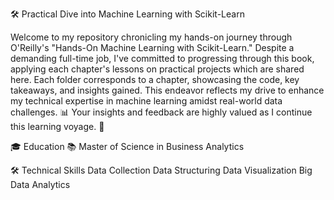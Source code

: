 🛠️ Practical Dive into Machine Learning with Scikit-Learn

Welcome to my repository chronicling my hands-on journey through O'Reilly's "Hands-On Machine Learning with Scikit-Learn." Despite a demanding full-time job, I've committed to progressing through this book, applying each chapter's lessons on practical projects which are shared here. Each folder corresponds to a chapter, showcasing the code, key takeaways, and insights gained. This endeavor reflects my drive to enhance my technical expertise in machine learning amidst real-world data challenges. 📊 Your insights and feedback are highly valued as I continue this learning voyage. 🚀

🎓 Education
📚 Master of Science in Business Analytics

🛠️ Technical Skills
Data Collection
Data Structuring
Data Visualization
Big Data Analytics
